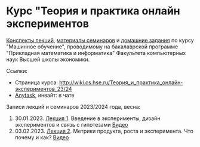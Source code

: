 # Курс "Теория и практика онлайн экспериментов 

[Конспекты лекций](2024-spring/lectures), [материалы семинаров](2024-spring/seminars) и [домашние задания](2024-spring/hw) по курсу "Машинное обучение", проводимому на бакалаврской программе "Прикладная математика и информатика" Факультета компьютерных наук Высшей школы экономики.

Ссылки: 
* Страница курса: http://wiki.cs.hse.ru/Теория_и_практика_онлайн-экспериментов_23/24
* [Anytask](https://anytask.org/course/1089), инвайт: в чате

Записи лекций и семинаров 2023/2024 года, весна:
1. 30.01.2023. [Лекция 1](https://github.com/nbagiyan/online-exp-course/blob/main/2024-spring%20/lectures/1.pdf). Введение в эксперименты, дизайн экспериментов и связь с гипотезами [Видео](https://youtu.be/bT7u4iO7PfM?si=2GEOwxZ6kdAD4nq8)
2. 03.02.2023. [Лекция 2](https://github.com/nbagiyan/online-exp-course/blob/main/2024-spring%20/lectures/2.pdf). Метрики продукта, роста и эксперимента. Что почему и как? [Видео]()

